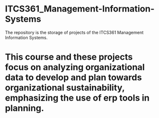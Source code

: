 # ITCS361_Management-Information-Systems
The repository is the storage of projects of the ITCS361 Management Information Systems.
# This course and these projects focus on analyzing organizational data to develop and plan towards organizational sustainability, emphasizing the use of erp tools in planning.
